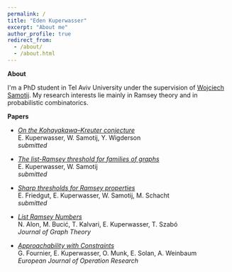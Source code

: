 ```yaml
---
permalink: /
title: "Eden Kuperwasser"
excerpt: "About me"
author_profile: true
redirect_from: 
  - /about/
  - /about.html
---
```


**About**

I'm a PhD student in Tel Aviv University under the supervision of [Wojciech Samotij](http://www.math.tau.ac.il/~samotij/). My research interests lie mainly in Ramsey theory and in probabilistic combinatorics.

**Papers**


- [*On the Kohayakawa–Kreuter conjecture*](https://arxiv.org/pdf/2307.16611.pdf) <br />
   E. Kuperwasser, W. Samotij, Y. Wigderson <br />
   <i>submitted</i>

- [*The list-Ramsey threshold for families of graphs*](https://arxiv.org/pdf/2305.19964.pdf) <br />
   E. Kuperwasser, W. Samotij <br />
   <i>submitted</i>
   
- [*Sharp thresholds for Ramsey properties*](https://arxiv.org/pdf/2207.13982.pdf) <br />
   E. Friedgut, E. Kuperwasser, W. Samotij, M. Schacht <br />
   <i>submitted</i>
   
- [*List Ramsey Numbers*](https://arxiv.org/pdf/1902.07018) <br />
   N. Alon, M. Bucić, T. Kalvari, E. Kuperwasser, T. Szabó <br />
   <i>Journal of Graph Theory</i>
   
- [*Approachability with Constraints*](https://arxiv.org/pdf/1712.00781.pdf) <br />
   G. Fournier, E. Kuperwasser, O. Munk, E. Solan, A. Weinbaum <br />
   <i>European Journal of Operation Research</i>
